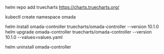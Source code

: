 


helm repo add truecharts https://charts.truecharts.org/

kubectl create namespace omada

helm install omada-controller truecharts/omada-controller --version 10.1.0
helm upgrade omada-controller truecharts/omada-controller --version 10.1.0 --values=values.yaml

helm uninstall omada-controller